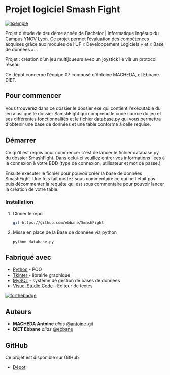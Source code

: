 # Projet logiciel Smash Fight

<a href="https://github.com/ebbane/SmashFight">
    <img src="SmashFight/images/ref.png)" alt="exemple">
</a>

Projet d'étude de deuxième année de Bachelor | Informatique Ingésup du Campus YNOV Lyon.
Ce projet permet l’évaluation des compétences acquises grâce aux modules de l’UF  « Développement Logiciels » et « Base de données ». .

Projet  : création d’un jeu multijoueurs avec un joystick lié vià un protocol réseau

Ce dépot concerne l'équipe 07 composé d'Antoine MACHEDA, et Ebbane DIET.

## Pour commencer

Vous trouverez dans ce dossier le dossier exe qui contient l'exécutable du jeu ainsi que le dossier SamshFight qui comprend le code source du jeu et ses différentes fonctionnalités et le fichier database.py qui vous permettra d'obtenir une base de données et une table conforme à celle requise.


## Démarrer

Ce qu'il est requis pour commencer c'est de lancer le fichier database.py du dossier SmashFight. Dans celui-ci veuillez entrer vos informations liées à la connexion à votre BDD (type de connexion, utilisateur et mot de passe.)

Ensuite exécuter le fichier pour pouvoir créer la base de données SmashFight. Une fois fait mettez sous commentaire ce qui ne l'était pas puis décommenter la requête qui est sous commentaire pour pouvoir lancer la création de votre table.


### Installation


1. Cloner le repo
   ```sh
   git https://github.com/ebbane/SmashFight
   ```
2. Misse en place de la Base de donnéee via python
   ```sh
   python database.py
   ```

## Fabriqué avec


* [Python](https://www.python.org/) - POO
* [Tkinter ](https://docs.python.org/fr/3/library/tk.html) - librairie graphique 
* [MySQL](https://www.mysql.com/fr/) - système de gestion de bases de données
* [Visuel Studio Code](https://code.visualstudio.com/) - Editeur de textes

[![forthebadge](https://forthebadge.com/images/badges/made-with-python.svg)](http://forthebadge.com)  

## Auteurs

* **MACHEDA Antoine** _alias_ [@antoine-git](https://github.com/antoine-git)
* **DIET Ebbane** _alias_ [@ebbane](https://github.com/ebbane)

## GitHub

Ce projet est disponible sur GitHub

* [Dépot](https://github.com/ebbane/SmashFight)
